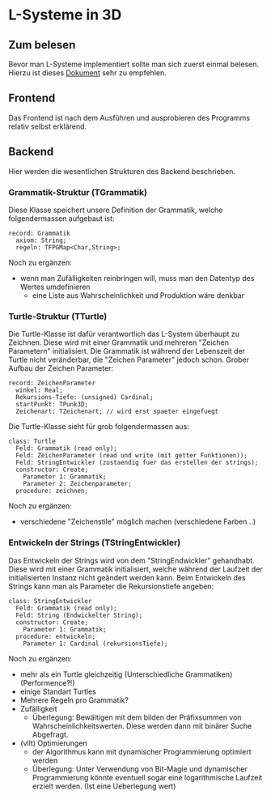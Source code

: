 # L-Systeme in 3D

## Zum belesen
Bevor man L-Systeme implementiert sollte man sich zuerst einmal belesen. Hierzu ist dieses 
[Dokument](https://www.yumpu.com/de/document/read/18849596/l-systeme-und-andere-kunstliche-pflanzen) sehr zu empfehlen.

## Frontend
Das Frontend ist nach dem Ausführen und ausprobieren des Programms relativ selbst erklärend.

## Backend
Hier werden die wesentlichen Strukturen des Backend beschrieben.

### Grammatik-Struktur (TGrammatik)
Diese Klasse speichert unsere Definition der Grammatik, welche folgendermassen aufgebaut ist:

    record: Grammatik
      axiom: String;
      regeln: TFPGMap<Char,String>;

Noch zu ergänzen:
  - wenn man Zufälligkeiten reinbringen will, muss man den Datentyp des Wertes umdefinieren
    - eine Liste aus Wahrscheinlichkeit und Produktion wäre denkbar

### Turtle-Struktur (TTurtle)
Die Turtle-Klasse ist dafür verantwortlich das L-System überhaupt zu Zeichnen. Diese wird mit einer Grammatik 
und mehreren "Zeichen Parametern" initialisiert. Die Grammatik ist während der Lebenszeit der Turtle nicht 
veränderbar, die "Zeichen Parameter" jedoch schon. Grober Aufbau der Zeichen Parameter:

    record: ZeichenParameter
      winkel: Real;
      Rekursions-Tiefe: (unsigned) Cardinal;
      startPunkt: TPunk3D;
      Zeichenart: TZeichenart; // wird erst spaeter eingefuegt

Die Turtle-Klasse sieht für grob folgendermassen aus:

    class: Turtle
      Feld: Grammatik (read only);
      Feld: ZeichenParameter (read und write (mit getter Funktionen));
      Feld: StringEntwickler (zustaendig fuer das erstellen der strings);
      constructor: Create;
        Parameter 1: Grammatik;
        Parameter 2: Zeichenparameter;
      procedure: zeichnen;

Noch zu ergänzen:
  - verschiedene "Zeichenstile" möglich machen (verschiedene Farben...)

### Entwickeln der Strings (TStringEntwickler)
Das Entwickeln der Strings wird von dem "StringEndwickler" gehandhabt. Diese wird mit einer Grammatik initialisiert, 
welche während der Laufzeit der initialisierten Instanz nicht geändert werden kann. Beim Entwickeln des Strings kann man 
als Parameter die Rekursionstiefe angeben:

    class: StringEntwickler
      Feld: Grammatik (read only);
      Feld: String (Endwickelter String);
      constructor: Create;
        Parameter 1: Grammatik;
      procedure: entwickeln;
        Parameter 1: Cardinal (rekursionsTiefe);

Noch zu ergänzen:
  - mehr als ein Turtle gleichzeitig (Unterschiedliche Grammatiken) (Performence?!)
  - einige Standart Turtles 
  - Mehrere Regeln pro Grammatik?
  - Zufälligkeit
    - Überlegung: Bewältigen mit dem bilden der Präfixsummen von Wahrscheinlichkeitswerten. Diese werden dann mit binärer Suche Abgefragt.
  - (vllt) Optimierungen
    - der Algorithmus kann mit dynamischer Programmierung optimiert werden
    - Überlegung: Unter Verwendung von Bit-Magie und dynamischer Programmierung könnte eventuell sogar eine logarithmische Laufzeit erzielt werden. (Ist eine Ueberlegung wert)
